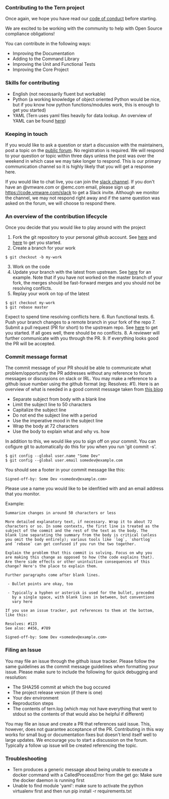 ### Contributing to the Tern project

Once again, we hope you have read our [code of conduct](/CODE_OF_CONDUCT.md) before starting.

We are excited to be working with the community to help with Open Source compliance obligations!

You can contribute in the following ways:

* Improving the Documentation
* Adding to the Command Library
* Improving the Unit and Functional Tests
* Improving the Core Project

### Skills for contributing

* English (not necessarily fluent but workable)
* Python (a working knowledge of object oriented Python would be nice, but if you know how python functions/modules work, this is enough to get you started)
* YAML (Tern uses yaml files heavily for data lookup. An overview of YAML can be found [here](http://yaml.org/))

### Keeping in touch

If you would like to ask a question or start a discussion with the maintainers, post a topic on the [public forum](https://groups.google.com/forum/#!forum/tern-maintainers). No registration is required. We will respond to your question or topic within three days unless the post was over the weekend in which case we may take longer to respond. This is our primary communication channel so it is highly likely that you will get a response here.

If you would like to chat live, you can join the [slack channel](https://vmwarecode.slack.com/messages/tern). If you don't have an @vmware.com or @emc.com email, please sign up at https://code.vmware.com/slack to get a Slack invite. Although we monitor the channel, we may not respond right away and if the same question was asked on the forum, we will choose to respond there.

### An overview of the contribution lifecycle

Once you decide that you would like to play around with the project

1. Fork the git repository to your personal github account. See [here](https://help.github.com/articles/fork-a-repo/#fork-an-example-repository) and [here](https://help.github.com/articles/fork-a-repo/#keep-your-fork-synced) to get you started.
2. Create a branch for your work
```
$ git checkout -b my-work
```
3. Work on the code
4. Update your branch with the latest from upstream. See [here](https://help.github.com/articles/syncing-a-fork/) for an example. Note that if you have not worked on the master branch of your fork, the merges should be fast-forward merges and you should not be resolving conflicts.
5. Replay your work on top of the latest
```
$ git checkout my-work
$ git rebase master
```
Expect to spend time resolving conflicts here.
6. Run functional tests.
6. Push your branch changes to a remote branch in your fork of the repo
7. Submit a pull request (PR for short) to the upstream repo. See [here](https://help.github.com/articles/creating-a-pull-request-from-a-fork/) to get you started. If all goes well, there should be no conflicts.
8. A reviewer will further communicate with you through the PR.
9. If everything looks good the PR will be accepted.

### Commit message format

The commit message of your PR should be able to communicate what problem/opportunity the PR addresses without any reference to forum messages or discussions on slack or IRL. You may make a reference to a github issue number using the github format (eg: Resolves: #1). Here is an overview of what is needed in a good commit message taken from [this blog](https://chris.beams.io/posts/git-commit/)

* Separate subject from body with a blank line
* Limit the subject line to 50 characters
* Capitalize the subject line
* Do not end the subject line with a period
* Use the imperative mood in the subject line
* Wrap the body at 72 characters
* Use the body to explain what and why vs. how

In addition to this, we would like you to sign off on your commit. You can cofigure git to automatically do this for you when you run 'git commit -s'.
```
$ git config --global user.name "Some Dev"
$ git config --global user.email somedev@example.com
```
You should see a footer in your commit message like this:
```
Signed-off-by: Some Dev <somedev@example.com>
```
Please use a name you would like to be idenfitied with and an email address that you monitor.

Example:
```
Summarize changes in around 50 characters or less

More detailed explanatory text, if necessary. Wrap it to about 72
characters or so. In some contexts, the first line is treated as the
subject of the commit and the rest of the text as the body. The
blank line separating the summary from the body is critical (unless
you omit the body entirely); various tools like `log`, `shortlog`
and `rebase` can get confused if you run the two together.

Explain the problem that this commit is solving. Focus on why you
are making this change as opposed to how (the code explains that).
Are there side effects or other unintuitive consequences of this
change? Here's the place to explain them.

Further paragraphs come after blank lines.

 - Bullet points are okay, too

 - Typically a hyphen or asterisk is used for the bullet, preceded
   by a single space, with blank lines in between, but conventions
   vary here

If you use an issue tracker, put references to them at the bottom,
like this:

Resolves: #123
See also: #456, #789

Signed-off-by: Some Dev <somedev@example.com>
```
### Filing an Issue

You may file an issue through the github issue tracker. Please follow the same guidelines as the commit message guidelines when formatting your issue. Please make sure to include the following for quick debugging and resolution:

* The SHA256 commit at which the bug occured
* The project release version (if there is one)
* Your dev environment
* Reproduction steps
* The contents of tern.log (which may not have everything that went to stdout so the contents of that would also be helpful if different)

You may file an issue and create a PR that references said issue. This, however, does not guarantee acceptance of the PR. Contributing in this way works for small bug or documentation fixes but doesn't lend itself well to large updates. We encourage you to start a discussion on the forum. Typically a follow up issue will be created referencing the topic.

### Troubleshooting

* Tern produces a generic message about being unable to execute a docker command with a CalledProcessError from the get go: Make sure the docker daemon is running first
* Unable to find module 'yaml': make sure to activate the python virtualenv first and then run pip install -r requirements.txt 
